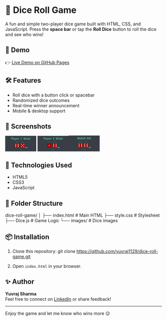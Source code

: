 # 🎲 Dice Roll Game

A fun and simple two-player dice game built with HTML, CSS, and JavaScript. Press the **space bar** or tap the **Roll Dice** button to roll the dice and see who wins!

## 🚀 Demo

👉 [Live Demo on GitHub Pages](https:)

## 🛠️ Features

- Roll dice with a button click or spacebar
- Randomized dice outcomes
- Real-time winner announcement
- Mobile & desktop support

## 📸 Screenshots

<img src="images/Screenshot1.png" width="100" /> <img src="images/Screenshot2.png" width="100" /><img src="images/Screenshot3.png" width="100" />

## 🧠 Technologies Used

- HTML5
- CSS3
- JavaScript

## 📁 Folder Structure

dice-roll-game/
│
├── index.html # Main HTML
├── style.css # Stylesheet
├── Dice.js # Game Logic
└── images/ # Dice images

## 📦 Installation

1. Clone this repository:
   git clone https://github.com/yuvraj1129/dice-roll-game.git

2. Open `index.html` in your browser.

## ✨ Author

**Yuvraj Sharma**  
Feel free to connect on [LinkedIn](https://www.linkedin.com/in/yuvthetechie22) or share feedback!

---

Enjoy the game and let me know who wins more 😉
